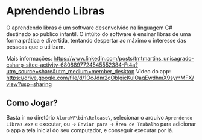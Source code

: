 # Aprendendo Libras

O aprendendo libras é um software desenvolvido na linguagem C# destinado ao público infantil. 
O intúito do software é ensinar libras de uma forma prática e divertida, tentando despertar ao máximo o interesse das pessoas que o utilizam. 

Mais informações: https://www.linkedin.com/posts/tmtmartins_unisagrado-csharp-sitec-activity-6808897724545552384-Ft4a?utm_source=share&utm_medium=member_desktop
Video do app: https://drive.google.com/file/d/1OcJdm2qOblgicKuIOaqEwdhmX9symMFX/view?usp=sharing

## Como Jogar? 
Basta ir no diretório `AluraWF\bin\Release\`, selecionar o arquivo `Aprendendo Libras.exe` e executar, 
ou -> `Enviar para` -> `Área de Trabalho` para adicionar o app a tela inicial do seu computador, e conseguir executar por lá. 
